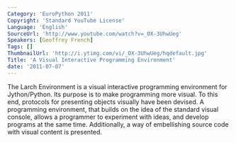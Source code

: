 ```yaml
---
Category: 'EuroPython 2011'
Copyright: 'Standard YouTube License'
Language: 'English'
SourceUrl: 'http://www.youtube.com/watch?v=_OX-3UhwUeg'
Speakers: [Geoffrey French]
Tags: []
ThumbnailUrl: 'http://i.ytimg.com/vi/_OX-3UhwUeg/hqdefault.jpg'
Title: 'A Visual Interactive Programming Environment'
date: '2011-07-07'
---
```

The Larch Environment is a visual interactive programming environment for
Jython/Python. Its purpose is to make programming more visual. To this end,
protocols for presenting objects visually have been devised. A programming
environment, that builds on the idea of the standard visual console, allows a
programmer to experiment with ideas, and develop programs at the same time.
Additionally, a way of embellishing source code with visual content is
presented.
